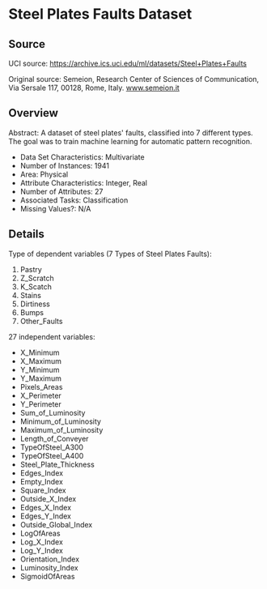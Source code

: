 # Steel Plates Faults Dataset 

## Source
UCI source: https://archive.ics.uci.edu/ml/datasets/Steel+Plates+Faults

Original source: Semeion, Research Center of Sciences of Communication, Via Sersale 117, 00128, Rome, Italy.
www.semeion.it

## Overview

Abstract: A dataset of steel plates' faults, classified into 7 different types. The goal was to train machine learning for automatic pattern recognition.

* Data Set Characteristics: Multivariate
* Number of Instances: 1941
* Area: Physical
* Attribute Characteristics: Integer, Real
* Number of Attributes: 27
* Associated Tasks: Classification
* Missing Values?: N/A

## Details

Type of dependent variables (7 Types of Steel Plates Faults):

1. Pastry
2. Z_Scratch
3. K_Scatch
4. Stains
5. Dirtiness
6. Bumps
7. Other_Faults 

27 independent variables:

* X_Minimum
* X_Maximum
* Y_Minimum
* Y_Maximum
* Pixels_Areas
* X_Perimeter
* Y_Perimeter
* Sum_of_Luminosity
* Minimum_of_Luminosity
* Maximum_of_Luminosity
* Length_of_Conveyer
* TypeOfSteel_A300
* TypeOfSteel_A400
* Steel_Plate_Thickness
* Edges_Index
* Empty_Index
* Square_Index
* Outside_X_Index
* Edges_X_Index
* Edges_Y_Index
* Outside_Global_Index
* LogOfAreas
* Log_X_Index
* Log_Y_Index
* Orientation_Index
* Luminosity_Index
* SigmoidOfAreas 
